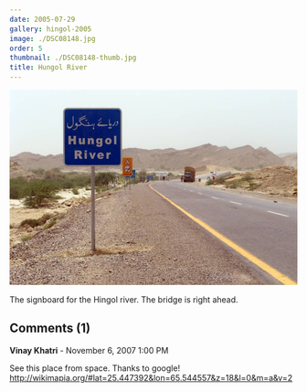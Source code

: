```yaml
---
date: 2005-07-29
gallery: hingol-2005
image: ./DSC08148.jpg
order: 5
thumbnail: ./DSC08148-thumb.jpg
title: Hungol River
---
```


![Hungol River](./DSC08148.jpg)

The signboard for the Hingol river. The bridge is right ahead.

<div id="comments">

## Comments (1)

<div id="comment">

**Vinay Khatri** - November  6, 2007  1:00 PM

See this place from space. Thanks to google!
<http://wikimapia.org/#lat=25.447392&lon=65.544557&z=18&l=0&m=a&v=2>

</div>

</div>
